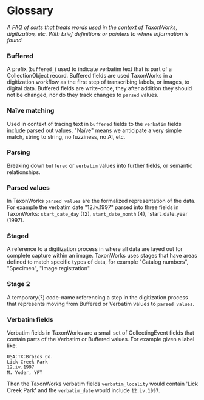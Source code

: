 # Glossary

_A FAQ of sorts that treats words used in the context of TaxonWorks, digitization, etc.  With brief definitions or pointers to where information is found._

### Buffered
A prefix (`buffered_`) used to indicate verbatim text that is part of a CollectionObject record. Buffered fields are used TaxonWorks in a digitization workflow as the first step of transcribing labels, or images, to digital data. Buffered fields are write-once, they after addition they should not be changed, nor do they track changes to `parsed` values.

### Naïve matching    
Used in context of tracing text in `buffered` fields to the `verbatim` fields include parsed out values.  "Naïve" means we anticipate a very simple match, string to string, no fuzziness, no AI, etc.

### Parsing
Breaking down `buffered` or `verbatim` values into further fields, or semantic relationships.

### Parsed values
In TaxonWorks `parsed values` are the formalized representation of the data.  For example the verbatim date "12.iv.1997" parsed into three fields in TaxonWorks: `start_date_day` (12), `start_date_month` (4), `start_date_year (1997).

### Staged
A reference to a digitization process in where all data are layed out for complete capture within an image.  TaxonWorks uses stages that have areas defined to match specific types of data, for example "Catalog numbers", "Specimen", "Image registration".

### Stage 2
A temporary(?) code-name referencing a step in the digitization process that represents moving from Buffered or Verbatim values to `parsed values`.

### Verbatim fields
Verbatim fields in TaxonWorks are a small set of CollectingEvent fields that contain parts of the Verbatim or Buffered values.  For example given a label like:
```
USA:TX:Brazos Co.
Lick Creek Park
12.iv.1997
M. Yoder, YPT
```
Then the TaxonWorks verbatim fields `verbatim_locality` would contain 'Lick Creek Park' and the `verbatim_date` would include `12.iv.1997`.
